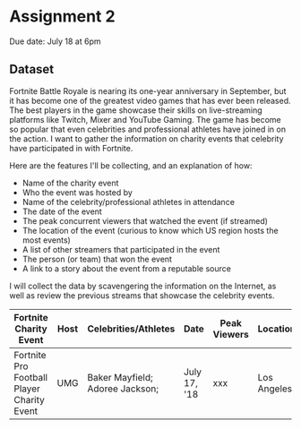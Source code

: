 # Assignment 2
Due date: July 18 at 6pm

## Dataset

Fortnite Battle Royale is nearing its one-year anniversary in September, but it has become one of the greatest video games that has ever been released. The best players in the game showcase their skills on live-streaming platforms like Twitch, Mixer and YouTube Gaming. The game has become so popular that even celebrities and professional athletes have joined in on the action. I want to gather the information on charity events that celebrity have participated in with Fortnite. 

Here are the features I'll be collecting, and an explanation of how:

- Name of the charity event
- Who the event was hosted by
- Name of the celebrity/professional athletes in attendance
- The date of the event
- The peak concurrent viewers that watched the event (if streamed)
- The location of the event (curious to know which US region hosts the most events) 
- A list of other streamers that participated in the event
- The person (or team) that won the event
- A link to a story about the event from a reputable source

I will collect the data by scavengering the information on the Internet, as well as review the previous streams that showcase the celebrity events. 

Fortnite Charity Event | Host | Celebrities/Athletes | Date | Peak Viewers | Location | Other Streamers | Winner | Stories
--- | --- | --- | --- | --- | --- | --- | --- | ---
Fortnite Pro Football Player Charity Event | UMG | Baker Mayfield; Adoree Jackson; | July 17, '18 | xxx | Los Angeles | N/A | Tanner McEvoy | (coming soon...)

